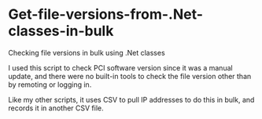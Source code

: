 # Get-file-versions-from-.Net-classes-in-bulk
Checking file versions in bulk using .Net classes


I used this script to check PCI software version since it was a manual update, and there were no built-in tools to check the file version other than by remoting or logging in.

Like my other scripts, it uses CSV to pull IP addresses to do this in bulk, and records it in another CSV file.
